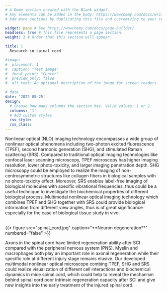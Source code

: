 ```yaml
---
# A Demo section created with the Blank widget.
# Any elements can be added in the body: https://wowchemy.com/docs/writing-markdown-latex/
# Add more sections by duplicating this file and customizing to your requirements.

widget: page # See https://wowchemy.com/docs/page-builder/
headless: true # This file represents a page section.
weight: 2 # Order that this section will appear.

title: |
  Research in spinal cord

#image:
#  placement: 1
#  caption: "Test image"
#  focal_point: "Center"
#  preview_only: false
#  alt_text: An optional description of the image for screen readers.

# date
date: '2022-05-25'
design:
  # Choose how many columns the section has. Valid values: 1 or 2.
  columns: '1'
  # Add custom styles
  css_style:
  css_class:
---
```

<!--more-->


Nonlinear optical (NLO) imaging technology encompasses a wide group of nonlinear optical phenomena including two-photon excited fluorescence (TPEF), second harmonic generation (SHG), and stimulated Raman scattering (SRS). Compared to traditional optical imaging technologies like confocal laser scanning microscopy, TPEF microscopy has higher imaging resolution, lower photo-toxicity, and larger imaging penetration depth. SHG microscopy could be employed to realize the imaging of non-centrosymmetric structures like collagen fibers in biological samples with no photo-toxicity effect. Moreover, SRS enables label-free imaging of biological molecules with specific vibrational frequencies, thus could be a useful technique to investigate the biochemical properties of different biological process. Multimodal nonlinear optical imaging technology which combines TPEF and SHG together with SRS could provide biological information from different view angles, thus is of great significance especially for the case of biological tissue study in vivo.

<br/>
{{< figure src="spinal_cord.jpg" caption="**Neuron degeneration**" numbered="false" >}}

Axons in the spinal cord have limited regeneration ability after SCI compared with the peripheral nervous system (PNS). Myelin and macrophages both play an important role in axonal regeneration while their specific role at different injury stage remains elusive. Our developed multimodal nonlinear optical microscope combing TPEF, SHG and SRS could realize visualization of different cell interactions and biochemical dynamics in mice spinal cord, which could help to reveal the mechanism behind spinal cord poor intrinsic regeneration capacity after SCI and give new insights into the early treatment of the injured spinal cord. 
